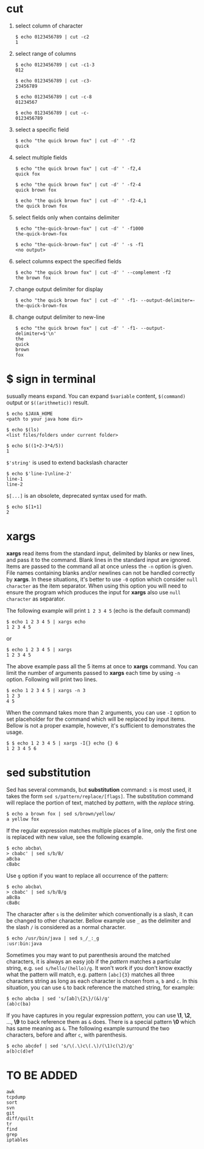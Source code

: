 cut
===


1.  select column of character

        $ echo 0123456789 | cut -c2
        1

2.  select range of columns

        $ echo 0123456789 | cut -c1-3
        012

        $ echo 0123456789 | cut -c3-
        23456789

        $ echo 0123456789 | cut -c-8
        01234567

        $ echo 0123456789 | cut -c-
        0123456789

3.  select a specific field

        $ echo "the quick brown fox" | cut -d' ' -f2
        quick

4.  select multiple fields

        $ echo "the quick brown fox" | cut -d' ' -f2,4
        quick fox

        $ echo "the quick brown fox" | cut -d' ' -f2-4
        quick brown fox

        $ echo "the quick brown fox" | cut -d' ' -f2-4,1
        the quick brown fox

5.  select fields only when contains delimiter

        $ echo "the-quick-brown-fox" | cut -d' ' -f1000
        the-quick-brown-fox

        $ echo "the-quick-brown-fox" | cut -d' ' -s -f1
        <no output>

6.  select columns expect the specified fields

        $ echo "the quick brown fox" | cut -d' ' --complement -f2
        the brown fox

7.  change output delimiter for display

        $ echo "the quick brown fox" | cut -d' ' -f1- --output-delimiter=-
        the-quick-brown-fox

8.  change output delimiter to new-line

        $ echo "the quick brown fox" | cut -d' ' -f1- --output-delimiter=$'\n'
        the
        quick
        brown
        fox



$ sign in terminal
==================

`$`usually means expand. You can expand `$variable` content, `$(command)`
output or `$((arithmetic))` result.

    $ echo $JAVA_HOME
    <path to your java home dir>

    $ echo $(ls)
    <list files/folders under current folder>

    $ echo $((1+2-3*4/5))
    1

`$'string'` is used to extend backslash character

    $ echo $'line-1\nline-2'
    line-1
    line-2

`$[...]` is an obsolete, deprecated syntax used for math.

    $ echo $[1+1]
    2


xargs
=====

**xargs** read items from the standard input, delimited by blanks or new lines,
and pass it to the command. Blank lines in the standard input are ignored.
Items are passed to the command all at once unless the `-n` option is given.
File names containing blanks and/or newlines can not be handled correctly by
**xargs**. In these situations, it's better to use `-0` option which consider
`null character` as the item separator. When using this option you will need
to ensure the program which produces the input for **xargs** also use `null
character` as separator.



The following example will print `1 2 3 4 5` (echo is the default command)

    $ echo 1 2 3 4 5 | xargs echo
    1 2 3 4 5

or

    $ echo 1 2 3 4 5 | xargs
    1 2 3 4 5

The above example pass all the 5 items at once to **xargs** command. You can
limit the number of arguments passed to **xargs** each time by using `-n`
option. Following will print two lines.

    $ echo 1 2 3 4 5 | xargs -n 3
    1 2 3
    4 5

When the command takes more than 2 arguments, you can use `-I` option to set
placeholder for the command which will be replaced by input items. Bellow is
not a proper example, however, it's sufficient to demonstrates the usage.

    $ $ echo 1 2 3 4 5 | xargs -I{} echo {} 6
    1 2 3 4 5 6


sed substitution
================

Sed has several commands, but **substitution** command: `s` is most used, it
takes the form `sed s/pattern/replace/[flags]`. The substitution command will
replace the portion of text, matched by *pattern*, with the *replace* string.

    $ echo a brown fox | sed s/brown/yellow/
    a yellow fox

If the regular expression matches multiple places of a line, only the first one
is replaced with new value, see the following example.

    $ echo abcba\
    > cbabc' | sed s/b/B/
    aBcba
    cBabc

Use `g` option if you want to replace all occurrence of the pattern:

    $ echo abcba\
    > cbabc' | sed s/b/B/g
    aBcBa
    cBaBc


The character after `s` is the delimiter which conventionally is a slash, it
can be changed to other character. Bellow example use `_` as the delimiter and
the slash `/` is considered as a normal character.

    $ echo /usr/bin/java | sed s_/_:_g
    :usr:bin:java

Sometimes you may want to put parenthesis around the matched characters, it is
always an easy job if the *pattern* matches a particular string, e.g.
`sed s/hello/(hello)/g`. It won't work if you don't know exactly what the
pattern will match, e.g. pattern `[abc]{3}` matches all three characters string
as long as each character is chosen from `a`, `b` and `c`. In this situation,
you can use `&` to back reference the matched string, for example:

    $ echo abcba | sed 's/[ab]\{2\}/(&)/g'
    (ab)c(ba)

If you have captures in you regular expression *pattern*, you can use **\1**,
**\2**, ..., **\9** to back reference them as `&` does. There is a special
pattern **\0** which has same meaning as `&`. The following example surround
the two characters, before and after `c`, with parenthesis.

    $ echo abcdef | sed 's/\(.\)c\(.\)/(\1)c(\2)/g'
    a(b)c(d)ef




TO BE ADDED
===========

    awk
    tcpdump
    sort
    svn
    git
    diff/quilt
    tr
    find
    grep
    iptables
